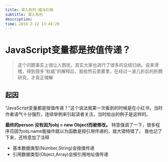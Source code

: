 ```yaml
---
title: 深入系列-值与引用
subtitle: 深入系列
description: 
time: 2018-2-22 13:44:29
---
```


# JavaScript变量都是按值传递？

> 这个问题事实上很让人困扰，其实大家也进行了很多的总结归纳。说来滑稽，得到很多“权威”的解释后，我依然云里雾里，在经过一波几折后的折腾研究，才真正理解

## 起因

“JavaScript变量都是按值传递？”这个说法我第一次看到的时候是在小红书，当时作者语气十分强烈，连续举例来引起读者关注，当时给出的例子是这样的。

**最终的person 没有因为obj = new Object而被修改。**
特意强调了一下，很多程序员因为obj.name能操作就以为函数是按引用传递的，就大错特错了。
我也记了下来，还特意加了注释

- 基本数据类型(Number,String)会按值传递
- 引用数据类型(Object,Array)会按引用地址值传递
